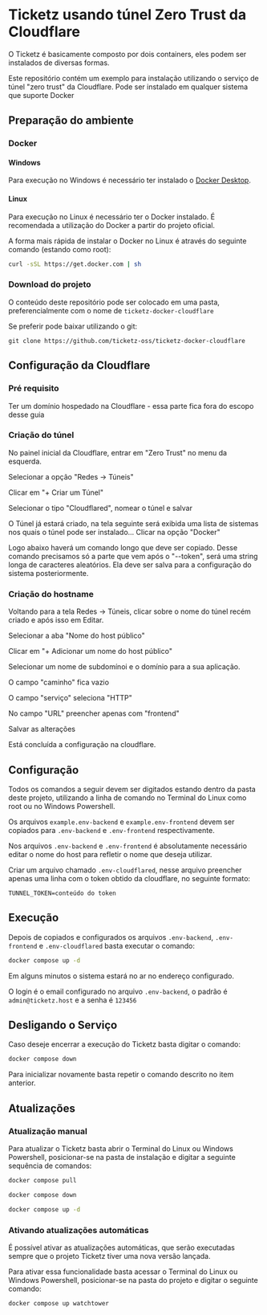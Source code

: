 Ticketz usando túnel Zero Trust da Cloudflare
=============================================

O Ticketz é basicamente composto por dois containers, eles podem ser instalados de diversas formas.

Este repositório contém um exemplo para instalação utilizando o serviço de
túnel "zero trust" da Cloudflare. Pode ser instalado em qualquer sistema
que suporte Docker

Preparação do ambiente
----------------------

### Docker

#### Windows

Para execução no Windows é necessário ter instalado o [Docker Desktop](https://www.docker.com/products/docker-desktop/).

#### Linux

Para execução no Linux é necessário ter o Docker instalado. É recomendada a utilização do Docker a partir do projeto oficial.

A forma mais rápida de instalar o Docker no Linux é através do seguinte comando (estando como root):

```bash
curl -sSL https://get.docker.com | sh
```

### Download do projeto

O conteúdo deste repositório pode ser colocado em uma pasta, preferencialmente com o nome de `ticketz-docker-cloudflare`

Se preferir pode baixar utilizando o git:

```
git clone https://github.com/ticketz-oss/ticketz-docker-cloudflare
```

Configuração da Cloudflare
--------------------------

### Pré requisito

Ter um domínio hospedado na Cloudflare - essa parte fica fora do escopo desse guia

### Criação do túnel

No painel inicial da Cloudflare, entrar em "Zero Trust" no menu da esquerda.

Selecionar a opção "Redes -> Túneis"

Clicar em "+ Criar um Túnel"

Selecionar o tipo "Cloudflared", nomear o túnel e salvar

O Túnel já estará criado, na tela seguinte será exibida uma lista de sistemas nos quais o túnel pode ser instalado... Clicar na opção "Docker"

Logo abaixo haverá um comando longo que deve ser copiado. Desse comando precisamos só a parte que vem após o "--token", será uma string longa de caracteres aleatórios. Ela deve ser salva para a configuração do sistema posteriormente.

### Criação do hostname

Voltando para a tela Redes -> Túneis, clicar sobre o nome do túnel recém criado e após isso em Editar.

Selecionar a aba "Nome do host público"

Clicar em "+ Adicionar um nome do host público"

Selecionar um nome de subdomínoi e o domínio para a sua aplicação.

O campo "caminho" fica vazio

O campo "serviço" seleciona "HTTP"

No campo "URL" preencher apenas com "frontend" 

Salvar as alterações

Está concluída a configuração na cloudflare.


Configuração
------------

Todos os comandos a seguir devem ser digitados estando dentro da pasta deste projeto, utilizando a linha de comando no Terminal do Linux como root ou no Windows Powershell.

Os arquivos `example.env-backend` e `example.env-frontend` devem ser copiados para `.env-backend` e `.env-frontend` respectivamente.

Nos arquivos `.env-backend` e `.env-frontend` é absolutamente necessário editar o nome do host para refletir o nome que deseja utilizar.

Criar um arquivo chamado `.env-cloudflared`, nesse arquivo preencher apenas uma linha com o token obtido da cloudflare, no seguinte formato:

```
TUNNEL_TOKEN=conteúdo do token
```

Execução
--------

Depois de copiados e configurados os arquivos `.env-backend`, `.env-frontend` e `.env-cloudflared` basta executar o comando:

```bash
docker compose up -d
```

Em alguns minutos o sistema estará no ar no endereço configurado.

O login é o email configurado no arquivo `.env-backend`, o padrão é `admin@ticketz.host` e a senha é `123456`

Desligando o Serviço
--------------------

Caso deseje encerrar a execução do Ticketz basta digitar o comando:

```bash
docker compose down
```

Para inicializar novamente basta repetir o comando descrito no item anterior.

Atualizações
------------

### Atualização manual

Para atualizar o Ticketz basta abrir o Terminal do Linux ou Windows Powershell, posicionar-se na pasta de instalação e digitar a seguinte sequência de comandos:

```bash
docker compose pull

docker compose down

docker compose up -d
```

### Ativando atualizações automáticas

É possível ativar as atualizações automáticas, que serão executadas sempre que o projeto Ticketz tiver uma nova versão lançada.

Para ativar essa funcionalidade basta acessar o Terminal do Linux ou Windows Powershell, posicionar-se na pasta do projeto e digitar o seguinte comando:

```bash
docker compose up watchtower
```
